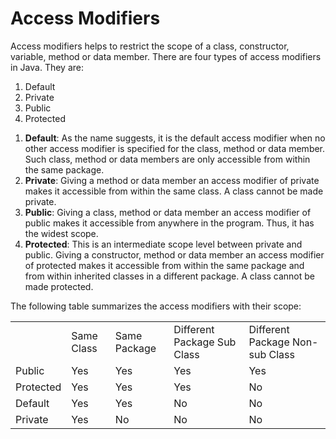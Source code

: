 <h1>Access Modifiers</h1>

<p>Access modifiers helps to restrict the scope of a class, constructor, variable, method or data member. There are four types of access modifiers in Java. They are:
<ol>
	<li>Default</li>
        <li>Private</li>
        <li>Public</li>
        <li>Protected</li>
</ol>
</p>

<p>
<ol>
    <li>
        <strong>Default</strong>:
        As the name suggests, it is the default access modifier when no other access modifier is specified for the class, method or data member. Such class, method or data members are only accessible from within the same package.
        </li>
        <li>
        <strong>Private</strong>:
        Giving a method or data member an access modifier of private makes it accessible from within the same class. A class cannot be made private.
        </li>
        <li>
        <strong>Public</strong>:
        Giving a class, method or data member an access modifier of public makes it accessible from anywhere in the program. Thus, it has the widest scope.
        </li>
        <li>
        <strong>Protected</strong>:
        This is an intermediate scope level between private and public. Giving a constructor, method or data member an access modifier of protected makes it accessible from within the same package and from within inherited classes in a different package. A class cannot be made protected.
        </li>
</ol>
</p>

<p>
The following table summarizes the access modifiers with their scope:
    <table>
        <th>
            <td>Same Class</td>
            <td>Same Package</td>
            <td>Different Package Sub Class</td>
            <td>Different Package Non-sub Class</td>
        </th>
        <tr>
            <td>Public</td>
            <td>Yes</td>
            <td>Yes</td>
            <td>Yes</td>
            <td>Yes</td>
        </tr>
        <tr>
            <td>Protected</td>
            <td>Yes</td>
            <td>Yes</td>
            <td>Yes</td>
            <td>No</td>
        </tr>
        <tr>
            <td>Default</td>
            <td>Yes</td>
            <td>Yes</td>
            <td>No</td>
            <td>No</td>
        </tr>
        <tr>
            <td>Private</td>
            <td>Yes</td>
            <td>No</td>
            <td>No</td>
            <td>No</td>
        </tr>
    </table>
</p>

